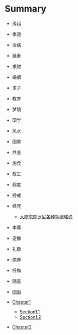 # Summary

* 缘起

* 孝道
* 治病
* 延寿
* 求财
* 婚姻
* 求子
* 教育
* 梦境
* 国学
* 风水
* 因果
* 共业
* 施食
* 放生
* 超度
* 持戒
* 经咒
  * [大随求陀罗尼各种功德略说](jingzhou/dasuiqiu.md)
* 本尊
* 造像
* 礼敬
* 供养
* 忏悔
* 随喜
* [回向](hui-xiang.md)

* [Chapter1](chapter1/README.md)
  * [Section1.1](chapter1/section1.1.md)
  * [Section1.2](chapter1/section1.2.md)
* [Chapter2](chapter2/README.md)